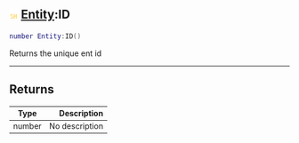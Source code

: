 ## ![shared](.gitbook/assets/shared.png) [Entity](./readme/Entity/README.md):ID

```lua
number Entity:ID()
```

Returns the unique ent id

------
## Returns

| Type   | Description |
| ------ | ----------: |
| number | No description |

